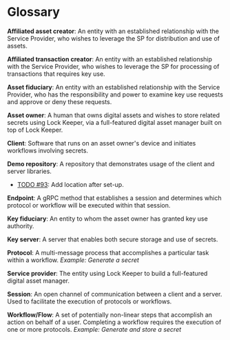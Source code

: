 # Glossary
**Affiliated asset creator**: An entity with an established relationship with the Service Provider, who wishes to leverage the SP for distribution and use of assets.

**Affiliated transaction creator**: An entity with an established relationship with the Service Provider, who wishes to leverage the SP for processing of transactions that requires key use.

**Asset fiduciary**: An entity with an established relationship with the Service Provider, who has the responsibility and power to examine key use requests and approve or deny these requests.

**Asset owner**: A human that owns digital assets and wishes to store related secrets using Lock Keeper, via a full-featured digital asset manager built on top of Lock Keeper. 

**Client**: Software that runs on an asset owner's device and initiates workflows involving secrets.

**Demo repository**: A repository that demonstrates usage of the client and server libraries. <br>
- [TODO #93](https://github.com/boltlabs-inc/key-mgmt/issues/93): Add location after set-up.

**Endpoint**: A gRPC method that establishes a session and determines which protocol or workflow will be executed within that session.

**Key fiduciary**: An entity to whom the asset owner has granted key use authority.

**Key server**: A server that enables both secure storage and use of secrets.

**Protocol**: A multi-message process that accomplishes a particular task within a workflow. *Example: Generate a secret*

**Service provider**: The entity using Lock Keeper to build a full-featured digital asset manager.

**Session**: An open channel of communication between a client and a server. Used to facilitate the execution of protocols or workflows.

**Workflow/Flow**: A set of potentially non-linear steps that accomplish an action on behalf of a user. Completing a workflow requires the execution of one or more protocols. *Example: Generate and store a secret*
